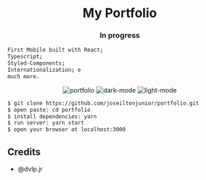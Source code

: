 <h1 align="center">My Portfolio</h1>

<h3 align="center">In progress</h3>

```sh
First Mobile built with React;
Typescript;
Styled-Components;
Internationalization; e
much more.
```

<p align="center">
  <img src="https://i.ibb.co/9pfJm0t/portfolio.png" alt="portfolio" border="0">

  <img src="https://i.ibb.co/th0vC4g/dark.png" alt="dark-mode" border="0">

  <img src="https://i.ibb.co/vDMz4XL/light.png" alt="light-mode" border="0">
</p>

```sh
$ git clone https://github.com/joseiltonjunior/portfolio.git
$ open paste: cd portfolio
$ install dependencies: yarn
$ run server: yarn start
$ open your browser at localhost:3000
```

## Credits

- @dvlp.jr
